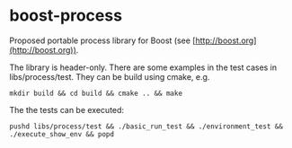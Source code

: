 boost-process
=============

Proposed portable process library for Boost (see [http://boost.org](http://boost.org)).

The library is header-only. There are some examples in the test cases
in libs/process/test. They can be build using cmake, e.g.

    mkdir build && cd build && cmake .. && make

The the tests can be executed:

    pushd libs/process/test && ./basic_run_test && ./environment_test && ./execute_show_env && popd

